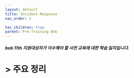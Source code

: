 ```yaml
---
layout: default
title: Incident-Response
nav_order: 3

has_children: true
parent: Pre-Training Bob
---
```


##### bob 11th 지원대상자가 이수해야 할 사전 교육에 대한 학습 일지입니다.

# > 주요 정리

